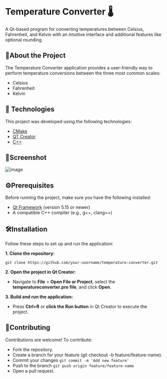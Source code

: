 # Temperature Converter 🌡️

A Qt-based program for converting temperatures between Celsius, Fahrenheit, and Kelvin with an intuitive interface and additional features like optional rounding.

## 📖About the Project
The Temperature Converter application provides a user-friendly way to perform temperature conversions between the three most common scales:

- Celsius
- Fahrenheit
- Kelvin

## 🚀 Technologies
This project was developed using the following technologies:

- [CMake](https://cmake.org/)
- [QT Creator](https://www.qt.io/product/development-tools)
- [C++](https://learn.microsoft.com/pt-br/cpp/windows/latest-supported-vc-redist?view=msvc-170) 

## 📸Screenshot
![image](https://github.com/user-attachments/assets/b7b69308-2946-4471-848d-7dc8a194b6c6)

## ⚙Prerequisites
Before running the project, make sure you have the following installed:
- [Qt Framework](https://www.qt.io/) (version 5.15 or newer)
- A compatible C++ compiler (e.g., g++, clang++)

## 🛠Installation
Follow these steps to set up and run the application:

**1. Clone the repository:**

 ```
git clone https://github.com/your-username/temperature-converter.git
```

**2. Open the project in Qt Creator:** 

- Navigate to **File** > **Open File or Project**, select the **temperatureconverter.pro file**, and click **Open**.

**3. Build and run the application:**

- Press **Ctrl+R** or **click the Run button** in Qt Creator to execute the project.

## 💪Contributing
Contributions are welcome! To contribute:

- Fork the repository.
- Create a branch for your feature (git checkout -b feature/feature-name).
- Commit your changes ```git commit -m 'Add new feature' ```
- Push to the branch ```git push origin feature/feature-name```
- Open a pull request. 


